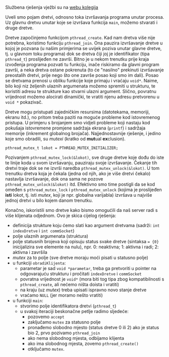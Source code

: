 Službena rješenja vježbi su na [webu kolegija](https://web.math.pmf.unizg.hr/nastava/mreze/slideovi.php)

Uveli smo pojam dretvi, odnosno toka izvršavanja programa unutar procesa. Uz glavnu dretvu unutar koje se izvršava funkcija `main`, možemo stvarati i druge dretve.

Dretve započinjemo funkcijom `pthread_create`. Kad nam dretva više nije potrebna, koristimo funkciju `pthread_join`. Ona pauzira izvršavanje dretve u kojoj je pozvana (u našim primjerima se uvijek poziva unutar glavne dretve, tj. u glavnom toku programa) dok se dretva čiji joj je identifikator (tipa `pthread_t`) proslijeđen ne završi. Bitno je u nekom trenutku prije kraja izvođenja programa pozvati tu funkciju, inače riskiramo da glavni program završi, a neka dretva ostane pokrenuta (to će "nasilno" prekinuti izvršavanje preostalih dretvi, prije nego što one završe posao koji smo im dali).
Posao se dretvama prenosi u obliku funkcije koje primaju i vraćaju `void*`. Naime, bilo koji niz željenih ulaznih argumenata možemo spremiti u strukturu, te koristiti adresu te strukture kao stvarni ulazni argument. Slično, povratnu vrijednost možemo alocirati dinamički, te vratiti njenu adresu pretvorenu u `void *` pokazivač. 

Dretve mogu pristupati zajedničkim resursima (datotekama, memoriji, ekranu itd.), no pritom treba paziti na moguće probleme kod istovremenog pristupa. U primjeru s brojanjem smo vidjeli probleme koji nastaju kod pokušaja istovremene promjene sadržaja ekrana (`printf`) i sadržaja memorije (inkrement globalnog brojača).
Najjednostavnije rješenje, i jedino koje smo obradili, su *mutexi* (kratko od **mut**ual **ex**clusion).

```
pthread_mutex_t lokot = PTHREAD_MUTEX_INITIALIZER;
```

Pozivanjem `pthread_mutex_lock(&lokot)`, sve druge dretve koje dođu do iste te linije koda u svom izvršavanju, pauziraju svoje izvršavanje. Čekanje tih dretvi traje dok se ne izvrši naredba `pthread_mutex_unlock(&lokot)`. U tom trenutku dretva koja je čekala (jedna od njih, ako je više dretvi čekalo) nastavlja izvršavanje, dok ona sama ne pozove `pthread_mutex_unlock(&lokot)` itd. Efektivno smo time postigli da se kod omeđen s `pthread_mutex_lock` i `pthread_mutex_unlock` (kojima je proslijeđen **isti** lokot, tj. isti *mutex*, koji je npr. globalna varijabla) izvršava u najviše jednoj dretvi u bilo kojem danom trenutku.

Konačno, iskoristili smo dretve kako bismo omogućili da naš server radi s više klijenata odjednom. Ovo je skica cijelog rješenja:

  - definicija strukture koju ćemo slati kao argument dretvama 
    (sadrži: `int indexDretve` i `int commSocket`)
  - polje ulaznih argumenata (struktura)
  - polje statusnih brojeva koji opisuju status svake dretve (sintaksa `= {0}` inicijalizira sve elemente na nulu),
    npr. 0: neaktivna; 1: aktivna i radi; 2: aktivna i završila
  - *mutex* za to polje (sve dretve moraju moći pisati u statusno polje)
  - u funkciji `obradiKlijenta`:
      - parametar je sad `void *parametar`, treba ga pretvoriti u
        pointer na odgovarajuću strukturu i pročitati `indexDretve` i `commSocket`
      - povratna vrijednost je `void*` (mora biti tog tipa zbog kompatibilnosti s `pthread_create`, ali nećemo ništa doista i vratiti)
      - na kraju (uz *mutex*) treba upisati ispravno novo stanje dretve
      - vraćamo `NULL` (jer moramo nešto vratiti)
  - u funkciji `main`:
      - stvorimo polje identifikatora dretvi (`pthread_t`)
      - u svakoj iteraciji beskonačne petlje radimo sljedeće:
        - pozovemo `accept`
        - zaključamo `mutex` za statusno polje
        - pronađemo slobodno mjesto (status dretve 0 ili 2)
          ako je status bio 2, prvo pozivamo `pthread_join`
        - ako nema slobodnog mjesta, odbijamo klijenta
        - ako ima slobodnog mjesta, zovemo `pthread_create()`
        - otključamo `mutex`.

